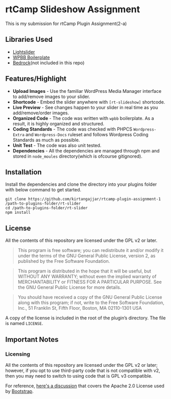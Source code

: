 # rtCamp Slideshow Assignment

This is my submission for rtCamp Plugin Assignment(2-a)

## Libraries Used
* [Lightslider](https://github.com/sachinchoolur/lightslider)
* [WPBB Boilerplate](https://github.com/DevinVinson/WordPress-Plugin-Boilerplate)
* [Bedrock](https://github.com/roots/bedrock)(not included in this repo)

## Features/Highlight
* **Upload Images** - Use the familiar WordPress Media Manager interface to add/remove images to your slider.
* **Shortcode** - Embed the slider anywhere with `[rt-slideshow]` shortcode.
* **Live Preview** - See changes happen to your slider in real time as you add/remove/order images.
* **Organized Code** - The code was written with `wpbb` boilerplate. As a result, it is highly organized and structured.
* **Coding Standards** - The code was checked with PHPCS `Wordpress-Extra` and `Wordpress-Docs` ruleset and follows Wordpress Coding Standards as much as possible.
* **Unit Test** - The code was also unit tested.
* **Dependencies** - All the dependencies are managed through npm and stored in `node_moules` directory(which is ofcourse gitignored).

## Installation

Install the dependencies and clone the directory into your plugins folder with below command to get started.

```
git clone https://github.com/kirtangajjar/rtcamp-plugin-assignment-1 /path-to-plugins-folder/rt-slider
cd /path-to-plugins-folder/rt-slider
npm install
```

## License

All the contents of this repository are licensed under the GPL v2 or later.

> This program is free software; you can redistribute it and/or modify it under the terms of the GNU General Public License, version 2, as published by the Free Software Foundation.

> This program is distributed in the hope that it will be useful, but WITHOUT ANY WARRANTY; without even the implied warranty of MERCHANTABILITY or FITNESS FOR A PARTICULAR PURPOSE. See the GNU General Public License for more details.

> You should have received a copy of the GNU General Public License along with this program; if not, write to the Free Software Foundation, Inc., 51 Franklin St, Fifth Floor, Boston, MA 02110-1301 USA

A copy of the license is included in the root of the plugin’s directory. The file is named `LICENSE`.

## Important Notes

### Licensing

All the contents of this repository are licensed under the GPL v2 or later; however, if you opt to use third-party code that is not compatible with v2, then you may need to switch to using code that is GPL v3 compatible.

For reference, [here's a discussion](http://make.wordpress.org/themes/2013/03/04/licensing-note-apache-and-gpl/) that covers the Apache 2.0 License used by [Bootstrap](http://twitter.github.io/bootstrap/).